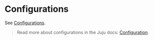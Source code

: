 # Configurations

See [Configurations](https://charmhub.io/postfix-relay/configurations).

> Read more about configurations in the Juju docs: [Configuration](https://juju.is/docs/juju/configuration).
